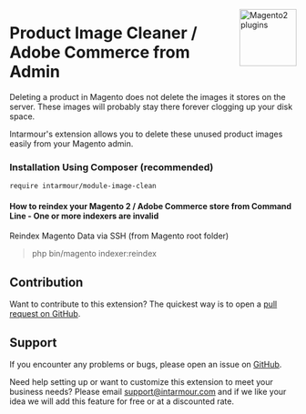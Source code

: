 <a href="http://www.intarmour.com" title="Magento Extension"><img src="https://intarmour.com/wp-content/uploads/2023/03/logo-white-intarmour.png" width="100" align="right" alt="Magento2 plugins" /></a>

# Product Image Cleaner / Adobe Commerce from Admin

Deleting a product in Magento does not delete the images it stores on the server. These images will probably stay there forever clogging up your disk space.

Intarmour's extension allows you to delete these unused product images easily from your Magento admin.


### Installation Using Composer (recommended)
```
require intarmour/module-image-clean
```

#### How to reindex your Magento 2 / Adobe Commerce store from Command Line - One or more indexers are invalid

Reindex Magento Data via SSH (from Magento root folder)

> php bin/magento indexer:reindex

Contribution
---
Want to contribute to this extension? The quickest way is to open a [pull request on GitHub](https://help.github.com/articles/using-pull-requests).


Support
---
If you encounter any problems or bugs, please open an issue on [GitHub](https://github.com/Intarmour/magento2-reindex/issues).

Need help setting up or want to customize this extension to meet your business needs? Please email support@intarmour.com and if we like your idea we will add this feature for free or at a discounted rate.
